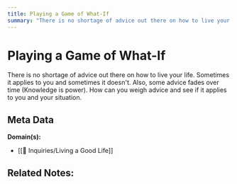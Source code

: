 ```yaml
---
title: Playing a Game of What-If
summary: "There is no shortage of advice out there on how to live your life. Sometimes it applies to you and sometimes it doesn't. Also, some advice fades over time (Knowledge is power). How can you weigh advice and see if it applies to you and your situation."
---
```


# Playing a Game of What-If

There is no shortage of advice out there on how to live your life. Sometimes it applies to you and sometimes it doesn't. Also, some advice fades over time (Knowledge is power). How can you weigh advice and see if it applies to you and your situation.

## Meta Data

**Domain(s):**
- [[🔎 Inquiries/Living a Good Life]]

**Related Notes:**
- 
